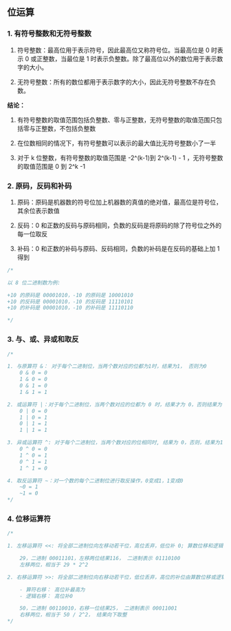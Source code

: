 ## 位运算

### 1. 有符号整数和无符号整数

1. 符号整数：最高位用于表示符号，因此最高位又称符号位。当最高位是 0 时表示 0 或正整数，当最位是 1 时表示负整数。除了最高位以外的数位用于表示数字的大小。

2. 无符号整数：所有的数位都用于表示数字的大小，因此无符号整数不存在负数。

**结论：**

1. 有符号整数的取值范围包括负整数、零与正整数，无符号整数的取值范围只包括零与正整数，不包括负整数

2. 在位数相同的情况下，有符号整数可以表示的最大值比无符号整数小了一半

3. 对于 k 位整数，有符号整数的取值范围是 -2^(k-1)到 2^(k-1) - 1 ，无符号整数的取值范围是 0 到 2^k -1

### 2. 原码，反码和补码

1. 原码：原码是机器数的符号位加上机器数的真值的绝对值，最高位是符号位，其余位表示数值

2. 反码：0 和正数的反码与原码相同，负数的反码是将原码的除了符号位之外的每一位取反

3. 补码：0 和正数的补码与原码、反码相同，负数的补码是在反码的基础上加 1 得到

```javascript
/* 

以 8 位二进制数为例:

+10 的原码是 00001010，-10 的原码是 10001010
+10 的反码是 00001010，-10 的反码是 11110101
+10 的补码是 00001010，-10 的补码是 11110110

*/
```

### 3. 与、或、异或和取反

```javascript
/* 

1. 与原算符 &： 对于每个二进制位，当两个数对应的位都为1时，结果为1， 否则为0
    0 & 0 = 0
    1 & 0 = 0
    0 & 1 = 0
    1 & 1 = 1

2. 或运算符 |：对于每个二进制位，当两个数对应的位都为 0 时，结果才为 0，否则结果为 1
    0 | 0 = 0
    1 | 0 = 1
    0 | 1 = 1
    1 | 1 = 1

3. 异或运算符 ^: 对于每个二进制位，当两个数对应的位相同时, 结果为 0，否则，结果为1
    0 ^ 0 = 0
    1 ^ 0 = 1
    0 ^ 1 = 1
    1 ^ 1 = 0

4. 取反运算符 ~：对一个数的每个二进制位进行取反操作，0变成1，1变成0
    ~0 = 1
    ~1 = 0
*/
```

### 4. 位移运算符

```javascript
/* 

1. 左移运算符 <<: 将全部二进制位向左移动若干位，高位丢弃，低位补 0; 算数位移和逻辑位移相同

    29，二进制 00011101，左移两位结果116， 二进制表示 01110100
    左移两位，相当于 29 * 2^2

2. 右移运算符 >>: 将全部二进制位向右移动若干位，低位丢弃，高位的补位由算数位移或逻辑位移决定

    - 算符右移： 高位补最高为
    - 逻辑右移： 高位补0

    50，二进制 00110010，右移一位结果25， 二进制表示 00011001
    右移两位，相当于 50 / 2^2， 结果向下取整
*/
```
